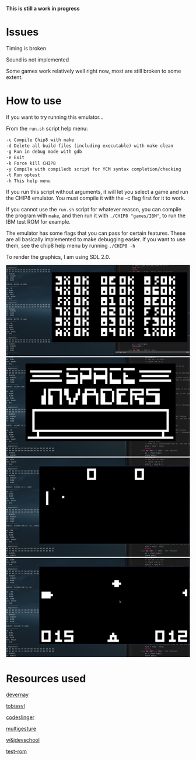 **This is still a work in progress**

# Issues
Timing is broken

Sound is not implemented

Some games work relatively well right now, most are still broken to some extent.

# How to use

If you want to try running this emulator...

From the ``run.sh`` script help menu:
```
-c Compile Chip8 with make
-d Delete all build files (including executable) with make clean
-g Run in debug mode with gdb
-e Exit
-k Force kill CHIP8 
-y Compile with compiledb script for YCM syntax completion/checking
-t Run optest
-h This help menu
```
If you run this script without arguments, it will let you select a game and run the CHIP8 emulator. 
You must compile it with the -c flag first for it to work.

If you cannot use the ``run.sh`` script for whatever reason, you can compile the program with ``make``,
and then run it with ``./CHIP8 "games/IBM"``, to run the IBM test ROM for example.

The emulator has some flags that you can pass for certain features. These are all basically implemented to
make debugging easier. If you want to use them, see the chip8 help menu by running ``./CHIP8 -h``


To render the graphics, I am using SDL 2.0.

![opcode-test](images/opcode_test.png)
![invaders](images/invaders.gif)
![pong](images/pong.gif)
![UFO](images/ufo.gif)

# Resources used
[devernay](http://devernay.free.fr/hacks/chip8/C8TECH10.HTM)

[tobiasvl](https://tobiasvl.github.io/blog/write-a-chip-8-emulator/)


[codeslinger](http://www.codeslinger.co.uk/pages/projects/chip8.html)

[multigesture](https://multigesture.net/articles/how-to-write-an-emulator-chip-8-interpreter/)

[w&jdevschool](https://blog.wjdevschool.com/blog/video-game-console-emulator/)

[test-rom](https://github.com/corax89/chip8-test-rom)



